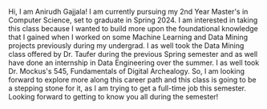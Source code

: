 Hi, I am Anirudh Gajjala! I am currently pursuing my 2nd Year Master's in Computer Science, set to graduate in Spring 2024. I am interested in taking this class because I wanted to build more upon the foundational knowledge that I gained when I worked on some Machine Learning and Data Mining projects previously during my undergrad. I as well took the Data Mining class offered by Dr. Taufer during the previous Spring semester and as well have done an internship in Data Engineering over the summer. I as well took Dr. Mockus's 545, Fundamentals of Digital Archealogy. So, I am looking forward to explore more along this career path and this class is going to be a stepping stone for it, as I am trying to get a full-time job this semester. Looking forward to getting to know you all during the semester!
